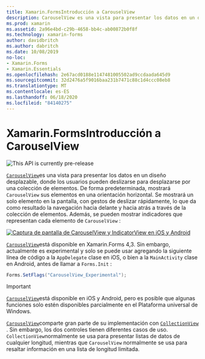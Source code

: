 ```yaml
---
title: Xamarin.FormsIntroducción a CarouselView
description: CarouselView es una vista para presentar los datos en un diseño desplazable, donde los usuarios pueden deslizarse para desplazarse por una colección de elementos.
ms.prod: xamarin
ms.assetid: 2a96e4bd-c29b-4658-bb4c-ab00872b0f8f
ms.technology: xamarin-forms
author: davidbritch
ms.author: dabritch
ms.date: 10/08/2019
no-loc:
- Xamarin.Forms
- Xamarin.Essentials
ms.openlocfilehash: 2e67acd0188e1147481005502ad9ccdaada645d9
ms.sourcegitcommit: 32d2476a5f9016baa231b7471c88c1d4ccc08eb8
ms.translationtype: MT
ms.contentlocale: es-ES
ms.lasthandoff: 06/18/2020
ms.locfileid: "84140275"
---
```

# <a name="xamarinforms-carouselview-introduction"></a>Xamarin.FormsIntroducción a CarouselView

![](~/media/shared/preview.png "This API is currently pre-release")

[`CarouselView`](xref:Xamarin.Forms.CarouselView)es una vista para presentar los datos en un diseño desplazable, donde los usuarios pueden deslizarse para desplazarse por una colección de elementos. De forma predeterminada, mostrará `CarouselView` sus elementos en una orientación horizontal. Se mostrará un solo elemento en la pantalla, con gestos de deslizar rápidamente, lo que da como resultado la navegación hacia delante y hacia atrás a través de la colección de elementos. Además, se pueden mostrar indicadores que representan cada elemento de `CarouselView` :

[![Captura de pantalla de CarouselView y IndicatorView en iOS y Android](populate-data-images/indicators.png "Círculos IndicatorView")](populate-data-images/indicators-large.png#lightbox "Círculos IndicatorView")

[`CarouselView`](xref:Xamarin.Forms.CarouselView)está disponible en Xamarin.Forms 4,3. Sin embargo, actualmente es experimental y solo se puede usar agregando la siguiente línea de código a la `AppDelegate` clase en iOS, o bien a la `MainActivity` clase en Android, antes de llamar a `Forms.Init` :

```csharp
Forms.SetFlags("CarouselView_Experimental");
```

> [!IMPORTANT]
> [`CarouselView`](xref:Xamarin.Forms.CarouselView)está disponible en iOS y Android, pero es posible que algunas funciones solo estén disponibles parcialmente en el Plataforma universal de Windows.

[`CarouselView`](xref:Xamarin.Forms.CarouselView)comparte gran parte de su implementación con [`CollectionView`](xref:Xamarin.Forms.CollectionView) . Sin embargo, los dos controles tienen diferentes casos de uso. `CollectionView`normalmente se usa para presentar listas de datos de cualquier longitud, mientras que `CarouselView` normalmente se usa para resaltar información en una lista de longitud limitada.
